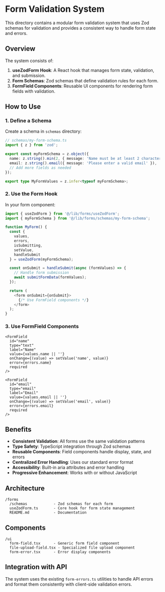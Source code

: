 # Form Validation System

This directory contains a modular form validation system that uses Zod schemas for validation and provides a consistent way to handle form state and errors.

## Overview

The system consists of:

1. **useZodForm Hook**: A React hook that manages form state, validation, and submission.
2. **Form Schemas**: Zod schemas that define validation rules for each form.
3. **FormField Components**: Reusable UI components for rendering form fields with validation.

## How to Use

### 1. Define a Schema

Create a schema in `schemas` directory:

```typescript
// schemas/my-form-schema.ts
import { z } from 'zod';

export const myFormSchema = z.object({
  name: z.string().min(2, { message: 'Name must be at least 2 characters' }),
  email: z.string().email({ message: 'Please enter a valid email' }),
  // Add more fields as needed
});

export type MyFormValues = z.infer<typeof myFormSchema>;
```

### 2. Use the Form Hook

In your form component:

```typescript
import { useZodForm } from '@/lib/forms/useZodForm';
import { myFormSchema } from '@/lib/forms/schemas/my-form-schema';

function MyForm() {
  const {
    values,
    errors,
    isSubmitting,
    setValue,
    handleSubmit
  } = useZodForm(myFormSchema);

  const onSubmit = handleSubmit(async (formValues) => {
    // Handle form submission
    await submitFormData(formValues);
  });

  return (
    <form onSubmit={onSubmit}>
      {/* Use FormField components */}
    </form>
  );
}
```

### 3. Use FormField Components

```tsx
<FormField
  id="name"
  type="text"
  label="Name"
  value={values.name || ''}
  onChange={(value) => setValue('name', value)}
  error={errors.name}
  required
/>

<FormField
  id="email"
  type="email"
  label="Email"
  value={values.email || ''}
  onChange={(value) => setValue('email', value)}
  error={errors.email}
  required
/>
```

## Benefits

- **Consistent Validation**: All forms use the same validation patterns
- **Type Safety**: TypeScript integration through Zod schemas
- **Reusable Components**: Field components handle display, state, and errors
- **Centralized Error Handling**: Uses our standard error format
- **Accessibility**: Built-in aria attributes and error handling
- **Progressive Enhancement**: Works with or without JavaScript

## Architecture

```
/forms
  /schemas            - Zod schemas for each form
  useZodForm.ts       - Core hook for form state management
  README.md           - Documentation
```

## Components

```
/ui
  form-field.tsx      - Generic form field component
  file-upload-field.tsx - Specialized file upload component
  form-error.tsx      - Error display components
```

## Integration with API

The system uses the existing `form-errors.ts` utilities to handle API errors and format them consistently with client-side validation errors.